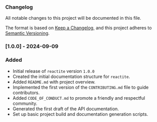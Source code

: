 ### Changelog

All notable changes to this project will be documented in this file.

The format is based on [Keep a Changelog](https://keepachangelog.com/en/1.0.0/), and this project adheres to [Semantic Versioning](https://semver.org/).

### [1.0.0] - 2024-09-09

### Added

- Initial release of `reactite` version `1.0.0`
- Created the initial documentation structure for `reactite`.
- Added `README.md` with project overview.
- Implemented the first version of the `CONTRIBUTING.md` file to guide contributors.
- Added `CODE_OF_CONDUCT.md` to promote a friendly and respectful community.
- Generated the first draft of the API documentation.
- Set up basic project build and documentation generation scripts.

